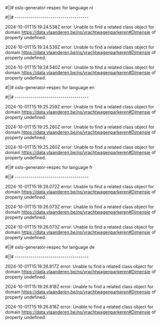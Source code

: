 #||# oslo-generator-respec for language nl  

#||# -------------------------------------  

2024-10-01T15:19:24.538Z error: Unable to find a related class object for domain https://data.vlaanderen.be/ns/vrachtwagenparkeren#Dimensie of property undefined.

2024-10-01T15:19:24.539Z error: Unable to find a related class object for domain https://data.vlaanderen.be/ns/vrachtwagenparkeren#Dimensie of property undefined.

2024-10-01T15:19:24.540Z error: Unable to find a related class object for domain https://data.vlaanderen.be/ns/vrachtwagenparkeren#Dimensie of property undefined.

#||# oslo-generator-respec for language en  

#||# -------------------------------------  

2024-10-01T15:19:25.259Z error: Unable to find a related class object for domain https://data.vlaanderen.be/ns/vrachtwagenparkeren#Dimensie of property undefined.

2024-10-01T15:19:25.260Z error: Unable to find a related class object for domain https://data.vlaanderen.be/ns/vrachtwagenparkeren#Dimensie of property undefined.

2024-10-01T15:19:25.260Z error: Unable to find a related class object for domain https://data.vlaanderen.be/ns/vrachtwagenparkeren#Dimensie of property undefined.

#||# oslo-generator-respec for language fr  

#||# -------------------------------------  

2024-10-01T15:19:26.072Z error: Unable to find a related class object for domain https://data.vlaanderen.be/ns/vrachtwagenparkeren#Dimensie of property undefined.

2024-10-01T15:19:26.073Z error: Unable to find a related class object for domain https://data.vlaanderen.be/ns/vrachtwagenparkeren#Dimensie of property undefined.

2024-10-01T15:19:26.073Z error: Unable to find a related class object for domain https://data.vlaanderen.be/ns/vrachtwagenparkeren#Dimensie of property undefined.

#||# oslo-generator-respec for language de  

#||# -------------------------------------  

2024-10-01T15:19:26.817Z error: Unable to find a related class object for domain https://data.vlaanderen.be/ns/vrachtwagenparkeren#Dimensie of property undefined.

2024-10-01T15:19:26.818Z error: Unable to find a related class object for domain https://data.vlaanderen.be/ns/vrachtwagenparkeren#Dimensie of property undefined.

2024-10-01T15:19:26.818Z error: Unable to find a related class object for domain https://data.vlaanderen.be/ns/vrachtwagenparkeren#Dimensie of property undefined.

